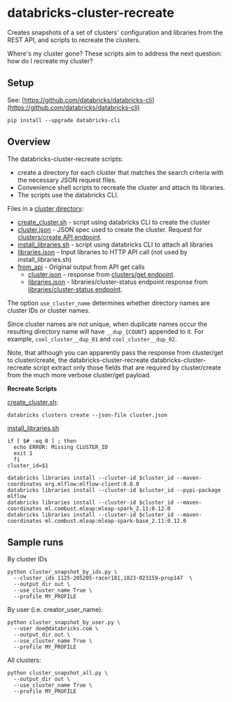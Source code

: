 # databricks-cluster-recreate

Creates snapshots of a set of clusters' configuration and libraries from the REST API, and scripts to recreate the clusters.

Where's my cluster gone? These scripts aim to address the next question: how do I recreate my cluster? 

## Setup

See: [https://github.com/databricks/databricks-cli](https://github.com/databricks/databricks-cli)
```
pip install --upgrade databricks-cli
```

## Overview

The databricks-cluster-recreate scripts:
* create a directory for each cluster that matches the search criteria with the necessary JSON request files.
* Convenience shell scripts to recreate the cluster and attach its libraries. 
* The scripts use the databricks CLI.

Files in a [cluster directory](example):
* [create_cluster.sh](example/create_cluster.sh) - script using databricks CLI to create the cluster
* [cluster.json](example/cluster.json) - JSON spec used to create the cluster. Request for [clusters/create API endpoint](https://docs.databricks.com/api/latest/clusters.html#create).
* [install_libraries.sh](example/install_libraries.sh) - script using databricks CLI to attach all libraries
* [libraries.json](example/libraries.json) - Input libraries to HTTP API call (not used by install_libraries.sh)
* [from_api](example/from_api) - Original output from API get calls
  * [cluster.json](example/from_api/cluster.json) - response from [clusters/get endpoint](https://docs.databricks.com/api/latest/clusters.html#get).
  * [libraries.json](example/from_api/libraries.json) - libraries/cluster-status endpoint
response from [libraries/cluster-status endpoint](https://docs.databricks.com/api/latest/libraries.html#cluster-status).

The option `use_cluster_name` determines whether directory names are cluster IDs or cluster names.

Since cluster names are not unique, when duplicate names occur the resulting directory name will have `__dup_{COUNT}` appended to it. For example, `cool_cluster__dup_01` and `cool_cluster__dup_02`.


Note, that although you can apparently pass the response from cluster/get to cluster/create, the databricks-cluster-recreate databricks-cluster-recreate script extract only those fields that are required by cluster/create from the much more verbose cluster/get payload.

**Recreate Scripts**

[create_cluster.sh](example/create_cluster.sh):
```
databricks clusters create --json-file cluster.json
```

[install_libraries.sh](example/install_libraries.sh)
```
if [ $# -eq 0 ] ; then
  echo ERROR: Missing CLUSTER_ID
  exit 1
  fi
cluster_id=$1

databricks libraries install --cluster-id $cluster_id --maven-coordinates org.mlflow:mlflow-client:0.8.0
databricks libraries install --cluster-id $cluster_id --pypi-package mlflow
databricks libraries install --cluster-id $cluster_id --maven-coordinates ml.combust.mleap:mleap-spark_2.11:0.12.0
databricks libraries install --cluster-id $cluster_id --maven-coordinates ml.combust.mleap:mleap-spark-base_2.11:0.12.0
```

## Sample runs

By cluster IDs
```
python cluster_snapshot_by_ids.py \
  --cluster_ids 1125-205205-racer181,1023-023159-prop147  \
  --output_dir out \
  --use_cluster_name True \
  --profile MY_PROFILE
```

By user (i.e. creator_user_name):
```
python cluster_snapshot_by_user.py \
  --user doe@databricks.com \
  --output_dir out \
  --use_cluster_name True \
  --profile MY_PROFILE
```

All clusters:
```
python cluster_snapshot_all.py \
  --output_dir out \
  --use_cluster_name True \
  --profile MY_PROFILE
```
